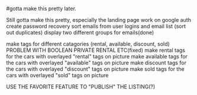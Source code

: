 #gotta make this pretty later.

Still gotta make this pretty, especially the landing page
work on google auth
create password recovery
sort emails from user logins and email list (sort out duplicates) 
    display two different groups for emails(done)

make tags for different catagories (rental, available, discount, sold) PROBLEM WITH BOOLEAN PRIVATE RENTAL ETC(fixed)
    make rental tags for the cars with overlayed "rental" tags on picture
    make available tags for the cars with overlayed "available" tags on picture
    make discount tags for the cars with overlayed "discount" tags on picture
    make sold tags for the cars with overlayed "sold" tags on picture

USE THE FAVORITE FEATURE TO "PUBLISH" THE LISTING(?)


